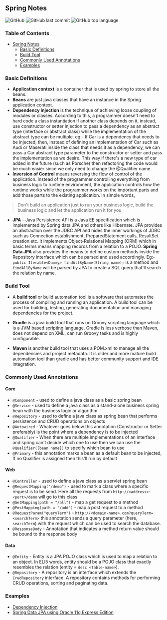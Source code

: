 ## Spring Notes

![GitHub](https://img.shields.io/github/license/aashishksahu/Spring-Works)
![GitHub last commit](https://img.shields.io/github/last-commit/aashishksahu/Spring-Works)
![GitHub top language](https://img.shields.io/github/languages/top/aashishksahu/Spring-Works)
### Table of Contents

- [Spring Notes](#spring-notes)
    + [Basic Definitions](#basic-definitions)
    + [Build Tool](#build-tool)
    + [Commonly Used Annotations](#commonly-used-annotations)
    + [Examples](#examples)

### Basic Definitions
* **Application context** is a container that is used by spring to store all the beans.
* **Beans** are just java classes that have an instance in the Spring application context.
* **Dependency Injection** is the technique of achieving loose coupling of modules or classes. According to this, a programmer doesn't need to hard code a class instantiation
if another class depends on it, instead, use constructor or setter injection to pass a dependency as an abstract type (interface or abstract class) while the implementation of 
the abstract type can be multiple. eg:- If Car is a dependency that needs to be injected,
then, instead of defining an implementation of Car such as Audi or Maserati inside the class that needs it as a dependency, we can pass a Car abstract type parameter to the constructor or setter and pass the implementation as we desire. This way if there's a new type of car added in the future (such as Porsche) then refactoring the code would be much easier since we only need to change the @Qualifier name. 
* **Inversion of Control** means reversing the flow of control of the application. Instead of the programmer controlling everything from business logic to runtime environment, the application controls how the runtime works while the programmer works on the important parts and add those parts to the existing application. In simple words, 

> Don't build an application just to run your business logic, build the business logic and let the application run it for you

* **JPA** - Java Persistence API is a Java EE specification which is implemented by Spring data JPA and others like Hibernate. JPA provides an abstraction over the JDBC API and hides the inner workings of JDBC such as Connection establishment, PreparedStatement calls, ResultSet creation etc. It implements Object-Relational Mapping (ORM) which in basic terms means mapping records from a relation to a POJO. **Spring Data JPA** also provides the means to define custom methods inside the Repository interface which can be parsed and used accordingly. Eg:- `public Iterable<Dummy> findAllByName(String name);` is a method and `findAllByName` will be parsed by JPA to create a SQL query that'll search the relation by name.

### Build Tool
* A **build tool** or build automation tool is a software that automates the process of compiling and running an application. A build tool can be used for building, testing, generating documentation and managing dependencies for the project. 

* **Gradle** is a java build tool that runs on Groovy scripting language which is a JVM based scripting language. Gradle is less verbose than Maven, does not depend on XML, can run Groovy tasks and is highly configurable.

* **Maven** is another build tool that uses a POM.xml to manage all the dependencies and project metadata. It is older and more mature build automation tool than gradle and has better community support and IDE integration.

### Commonly Used Annotations
#### Core
* `@Component` - used to define a java class as a basic spring bean
* `@Service` - used to define a java class as a stand-alone business spring bean with the business logic or algorithm
* `@Repository` - used to define a java class as spring bean that performs persistence and CRUD operations on objects
* `@Autowired` - Whatever goes below this annotation (Constructor or Setter preferably) is the point where a dependency is to be injected
* `@Qualifier` - When there are multiple implementations of an interface and spring can't decide which one to use then we can use the `@Qualifier([bean name])` to specify which bean to use
* `@Primary` - this annotation marks a bean as a default bean to be injected, If no Qualifier is assigned then this'll run by default

#### Web
* `@Controller` - used to define a java class as a servlet spring bean
* `@RequestMapping("/demo")` - used to mark a class where a specific request is to be send. Here all the requests from `http://<address>:<port>/demo` will go to this class
* `@GetMapping(path = "/all")` - map a get request to a method 
* `@PostMapping(path = "/add")` - map a post request to a method
* `@RequestParam("queryTerm")` - `http://<domain-name>.com?queryTerm=<searchTerm>` this annotation sends a query parameter (here, `searchTerm`) with the request which can be used to search the database.
* `@ResponseBody` - Annotation that indicates a method return value should be bound to the response body

#### Data
* `@Entity` - Entity is a JPA POJO class which is used to map a relation to an object. In ELI5 words, entity should be a POJO class that exactly resembles the relation (entity = `desc <table-name>`).
* `@Repository` - A repository is an interface which extends the `CrudRepository` interface. A repository contains methods for performing CRUD operations, sorting and paginating data.

### Examples
* [Dependency Injection](https://github.com/aashishksahu/Spring-Works/tree/master/Spring-Core-DI/src/main/java/com/andromeda/basicDI)
* [Spring Data JPA using Oracle 11g Express Edition](https://github.com/aashishksahu/Spring-Works/tree/master/Spring-Data-Demo/src/main/java/com/workGroup) 
